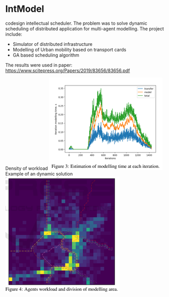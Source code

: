 # IntModel
codesign intellectual scheduler.
The problem was to solve dynamic scheduling of distributed application for multi-agent modelling.
The project include:
 - Simulator of distributed infrastructure
 - Modelling of Urban mobility based on transport cards
 - GA based scheduling algorithm

The results were used in paper:
https://www.scitepress.org/Papers/2019/83656/83656.pdf

Density of workload
![plot](./res_plot.png)
Example of an dynamic solution
![plot](./sim_res.png)
